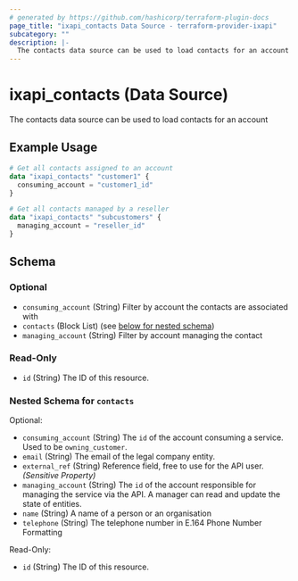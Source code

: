 ```yaml
---
# generated by https://github.com/hashicorp/terraform-plugin-docs
page_title: "ixapi_contacts Data Source - terraform-provider-ixapi"
subcategory: ""
description: |-
  The contacts data source can be used to load contacts for an account
---
```


# ixapi_contacts (Data Source)

The contacts data source can be used to load contacts for an account

## Example Usage

```terraform
# Get all contacts assigned to an account
data "ixapi_contacts" "customer1" {
  consuming_account = "customer1_id"
}

# Get all contacts managed by a reseller
data "ixapi_contacts" "subcustomers" {
  managing_account = "reseller_id"
}
```

<!-- schema generated by tfplugindocs -->
## Schema

### Optional

- `consuming_account` (String) Filter by account the contacts are associated with
- `contacts` (Block List) (see [below for nested schema](#nestedblock--contacts))
- `managing_account` (String) Filter by account managing the contact

### Read-Only

- `id` (String) The ID of this resource.

<a id="nestedblock--contacts"></a>
### Nested Schema for `contacts`

Optional:

- `consuming_account` (String) The `id` of the account consuming a service.  Used to be `owning_customer`.
- `email` (String) The email of the legal company entity.
- `external_ref` (String) Reference field, free to use for the API user. *(Sensitive Property)*
- `managing_account` (String) The `id` of the account responsible for managing the service via the API. A manager can read and update the state of entities.
- `name` (String) A name of a person or an organisation
- `telephone` (String) The telephone number in E.164 Phone Number Formatting

Read-Only:

- `id` (String) The ID of this resource.



